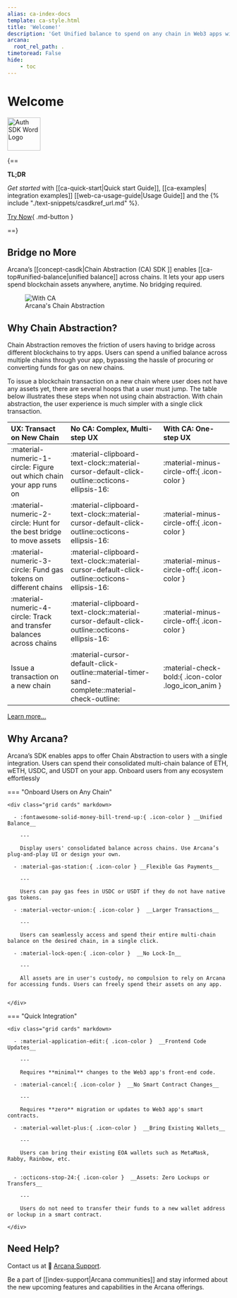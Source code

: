 ```yaml
---
alias: ca-index-docs
template: ca-style.html
title: 'Welcome!'
description: 'Get Unified balance to spend on any chain in Web3 apps with Arcana Network Chain Abstraction.'
arcana:
  root_rel_path: .
timetoread: False
hide: 
    - toc
---
```


# Welcome

<div>
    <img style="height: 75px" src="{{config.extra.arcana.img_dir}}/CA_Wordmark.{{config.extra.arcana.img_png}}" alt="Auth SDK Word Logo"></img>
</div>

{==

**TL;DR**

*Get started* with [[ca-quick-start|Quick start Guide]], [[ca-examples| integration examples]] [[web-ca-usage-guide|Usage Guide]] and the {% include "./text-snippets/casdkref_url.md" %}.

[Try Now](https://codesandbox.io/p/github/arcana-network/ca-sdk-example){ .md-button } 

==}

## Bridge no More

Arcana’s [[concept-casdk|Chain Abstraction (CA) SDK ]] enables [[ca-top#unified-balance|unified balance]] across chains. It lets your app users spend blockchain assets anywhere, anytime. No bridging required.

<figure markdown="span">
  <img alt="With CA" src="{{config.extra.arcana.img_dir}}/an_ca_landing.{{config.extra.arcana.img_png}}" class="an_screenshots width_85pc"/>
  <figcaption>Arcana's Chain Abstraction</figcaption>
</figure>

## Why Chain Abstraction?

Chain Abstraction removes the friction of users having to bridge across different blockchains to try apps. Users can spend a unified balance across multiple chains through your app, bypassing the hassle of procuring or converting funds for gas on new chains.

To issue a blockchain transaction on a new chain where user does not have any assets yet, there are several hoops that a user must jump. The table below illustrates these steps when not using chain abstraction. With chain abstraction, the user experience is much simpler with a single click transaction.

| UX: Transact on New Chain     |  No CA: Complex, Multi-step UX   |  With CA: One-step UX |
| :---------- | :----------------------------------- | :-----------------------|
| :material-numeric-1-circle: Figure out which chain your app runs on       | :material-clipboard-text-clock::material-cursor-default-click-outline::octicons-ellipsis-16: | :material-minus-circle-off:{ .icon-color } |
| :material-numeric-2-circle: Hunt for the best bridge to move assets     | :material-clipboard-text-clock::material-cursor-default-click-outline::octicons-ellipsis-16:  | :material-minus-circle-off:{ .icon-color } |
| :material-numeric-3-circle: Fund gas tokens on different chains   | :material-clipboard-text-clock::material-cursor-default-click-outline::octicons-ellipsis-16:  | :material-minus-circle-off:{ .icon-color } |
| :material-numeric-4-circle: Track and transfer balances across chains   | :material-clipboard-text-clock::material-cursor-default-click-outline::octicons-ellipsis-16:  | :material-minus-circle-off:{ .icon-color } |
| Issue a transaction on a new chain  | :material-cursor-default-click-outline::material-timer-sand-complete::material-check-outline: | :material-check-bold:{ .icon-color .logo_icon_anim } |

[Learn more...](https://blog.arcana.network/)

## Why Arcana?

Arcana’s SDK enables apps to offer Chain Abstraction to users with a single integration. Users can spend their consolidated multi-chain balance of ETH, wETH, USDC, and USDT on your app. Onboard users from any ecosystem effortlessly

=== "Onboard Users on Any Chain"

    <div class="grid cards" markdown>

      - :fontawesome-solid-money-bill-trend-up:{ .icon-color } __Unified Balance__

        ---

        Display users' consolidated balance across chains. Use Arcana’s plug-and-play UI or design your own.

      - :material-gas-station:{ .icon-color } __Flexible Gas Payments__

        ---

        Users can pay gas fees in USDC or USDT if they do not have native gas tokens.

      - :material-vector-union:{ .icon-color }  __Larger Transactions__

        ---

        Users can seamlessly access and spend their entire multi-chain balance on the desired chain, in a single click.
        
      - :material-lock-open:{ .icon-color }  __No Lock-In__

        ---

        All assets are in user's custody, no compulsion to rely on Arcana for accessing funds. Users can freely spend their assets on any app.
             

    </div>


=== "Quick Integration"

    <div class="grid cards" markdown>

      - :material-application-edit:{ .icon-color }  __Frontend Code Updates__

        ---

        Requires **minimal** changes to the Web3 app's front-end code.

      - :material-cancel:{ .icon-color }  __No Smart Contract Changes__
      
        ---
        
        Requires **zero** migration or updates to Web3 app's smart contracts.

      - :material-wallet-plus:{ .icon-color }  __Bring Existing Wallets__
       
        ---
         
        Users can bring their existing EOA wallets such as MetaMask, Rabby, Rainbow, etc.

       
      - :octicons-stop-24:{ .icon-color }  __Assets: Zero Lockups or Transfers__ 
      
        ---
        
        Users do not need to transfer their funds to a new wallet address or lockup in a smart contract.

    </div>

## Need Help?

Contact us at 📨 [Arcana Support](mailto:support@arcana.network).

Be a part of [[index-support|Arcana communities]] and stay informed about the new upcoming features and capabilities in the Arcana offerings.
